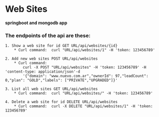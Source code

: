 # Web Sites 

**springboot and mongodb app**
  
  ### The endpoints of the api are these: 

    1. Show a web site for id GET URL/api/websites/{id}
        * Curl command:  curl "URL/api/websites/1" -H 'token: 123456789'
        
    2. Add new web sites POST URL/api/websites
        * Curl command:  
            curl -X POST "URL/api/websites" -H 'token: 123456789' -H 'content-type: application/json'-d 
            '{"domain": "www.nuevo.com.ar","ownerId": 97,"leadCount": 0,"plan": "GOLD","labels": ["PRIVATE","UPGRADED"]}'    
    
    3. List all web sites GET URL/api/websites
        * Curl command:  curl "URL/api/websites/" -H 'token: 123456789'
    
    4. Delete a web site for id DELETE URL/api/websites
        * Curl command:  curl -X DELETE "URL/api/websites/1" -H 'token: 123456789' 

